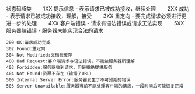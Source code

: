 
状态码/5类
　　1XX  提示信息 - 表示请求已被成功接收，继续处理
　　2XX  成功 - 表示请求已被成功接收，理解，接受
　　3XX  重定向 - 要完成请求必须进行更进一步的处理
　　4XX  客户端错误 -  请求有语法错误或请求无法实现
　　5XX  服务器端错误 -   服务器未能实现合法的请求

```
200 OK:请求成功完成
302 Found:重定向
304 Not Modified:文档被缓存
400 Bad Request:客户端请求与语法错误，不能被服务器所理解
403 Forbidden:服务器收到请求，但是拒绝提供服务
404 Not Found:资源不存在（输错了URL）
500 Internal Server Error:服务器发生了不可预期的错误
503 Server Unavailable:服务器当前不能处理客户端的请求，一段时间后可能恢复正常
```
